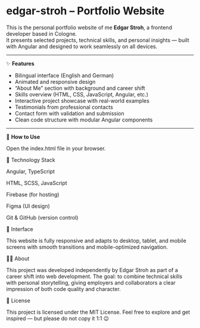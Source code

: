 # edgar-stroh – Portfolio Website

This is the personal portfolio website of me **Edgar Stroh**, a frontend developer based in Cologne.  
It presents selected projects, technical skills, and personal insights — built with Angular and designed to work seamlessly on all devices.

---

✨ **Features**

- Bilingual interface (English and German)
- Animated and responsive design
- “About Me” section with background and career shift
- Skills overview (HTML, CSS, JavaScript, Angular, etc.)
- Interactive project showcase with real-world examples
- Testimonials from professional contacts
- Contact form with validation and submission
- Clean code structure with modular Angular components

---

🚀 **How to Use**

Open the index.html file in your browser.

🧩 Technology Stack

Angular, TypeScript

HTML, SCSS, JavaScript

Firebase (for hosting)

Figma (UI design)

Git & GitHub (version control)

📱 Interface

This website is fully responsive and adapts to desktop, tablet, and mobile screens with smooth transitions and mobile-optimized navigation.

👨‍💻 About

This project was developed independently by Edgar Stroh as part of a career shift into web development.
The goal: to combine technical skills with personal storytelling, giving employers and collaborators a clear impression of both code quality and character.

📄 License

This project is licensed under the MIT License.
Feel free to explore and get inspired — but please do not copy it 1:1 😉
